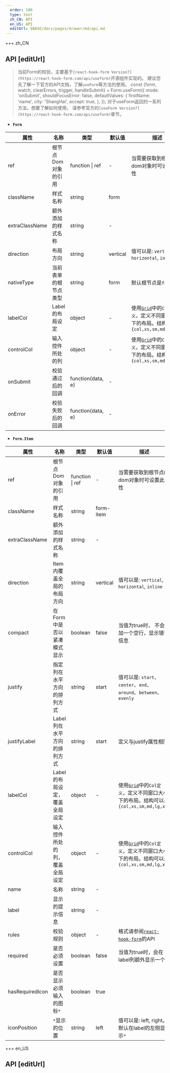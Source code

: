 ```yaml
---   
  order: 100
  type: text
  zh_CN: API
  en_US: API
  editUrl: $BASE/docs/pages/drawer/md/api.md
---      
```


+++  zh_CN
## API [editUrl]    


<Blockquote>
当前Form的校验，主要基于<Code>[react-hook-form Version7](https://react-hook-form.com/api/useform)</Code>开源组件实现的。
建议您先了解一下官方的API文档，了解<Code>useForm</Code>等方法的使用。

<Hcode>
  const {form, watch, clearErrors, trigger, handleSubmit} = Form.useForm({
    mode: 'onSubmit',
    shouldFocusError: false,
    defaultValues: {
      firstName: 'name',
      city: 'ShangHai',
      accept: true,
    },
  });
</Hcode>  
对于useForm返回的一系列方法，想要了解如何使用，
请参考官方的<Code>[useForm Version7](https://react-hook-form.com/api/useform)</Code>章节。
</Blockquote>


- <Code><strong>Form</strong></Code>    

| 属性 | 名称 | 类型 | 默认值 | 描述 |
| --- | --- | --- | --- | --- |
| ref | 根节点Dom对象的引用 | function \| ref | - | 当需要获取到根节点的dom对象时可设置此属性 |
| className | 样式名称 | string | form |  |
| extraClassName | 额外添加的样式名称 | string | - |  |
| direction | 布局方向 | string | vertical | 值可以是: <Code>vertical</Code>, <Code>horizontal</Code>, <Code>inline</Code> |
| nativeType | 当前表单的根节点类型 | string | form | 默认根节点是<Code>form</code> |
| labelCol | Label的布局设定 | object | - | 使用<Code>[Grid](http://super666.cn:3000/#/docs/grid)</Code>中的<Code>Col定义</Code>，定义不同窗口大小下的布局。结构可以是<Code>{col,xs,sm,md,lg,xg}</Code> |
| controlCol | 输入控件所处的列 | object | - | 使用<Code>[Grid](http://super666.cn:3000/#/docs/grid)</Code>中的<Code>Col定义</Code>，定义不同窗口大小下的布局。结构可以是<Code>{col,xs,sm,md,lg,xg}</Code> |
| onSubmit | 校验通过后的回调 | function(data, e) | - | |
| onError | 校验失败后的回调 | function(data, e) | - |  |

* <Code><strong>Form.Item</strong></Code>

| 属性 | 名称 | 类型 | 默认值 | 描述 |
| --- | --- | --- | --- | --- |
| ref | 根节点Dom对象的引用 | function \| ref | - | 当需要获取到根节点的dom对象时可设置此属性 |
| className | 样式名称 | string | form-item |  |
| extraClassName | 额外添加的样式名称 | string | - |  |
| direction | Item内覆盖全局的布局方向 | string | vertical | 值可以是: <Code>vertical</Code>, <Code>horizontal</Code>, <Code>inline</Code> |
| compact | 在Form中是否以紧凑模式显示 | boolean | false | 当值为true时， 不会添加一个空行，显示错误信息 |
| justify | 指定列在水平方向的排列方式 | string | start | 值可以是: <Code>start</Code>、<Code>center</Code>、<Code>end</Code>、<Code>around</Code>、<Code>between</Code>、<Code>evenly</Code> |
| justifyLabel | Label列在水平方向的排列方式  | string | start | 定义与justify属性相同 |
| labelCol | Label的布局设定，覆盖全局设定 | object | - | 使用<Code>[Grid](http://super666.cn:3000/#/docs/grid)</Code>中的<Code>Col定义</Code>，定义不同窗口大小下的布局。结构可以是<Code>{col,xs,sm,md,lg,xg}</Code> |
| controlCol | 输入控件所处的列，覆盖全局设定 | object | - | 使用<Code>[Grid](http://super666.cn:3000/#/docs/grid)</Code>中的<Code>Col定义</Code>，定义不同窗口大小下的布局。结构可以是<Code>{col,xs,sm,md,lg,xg}</Code> |
| name | 名称 | string | - |  |
| label | 显示的提示信息 | string | - |  |
| rules | 校验规则 | object | - | 格式请参阅<Code>[react-hook-form](https://react-hook-form.com/zh/api/#register)</Code>的API |
| required | 是否必须设置 | boolean | false | 当值为true时，会在label列额外显示一个<Code>*</Code> |
| hasRequiredIcon | 是否显示必须输入的图标<Code>*</Code> | boolean | true |  |
| iconPosition | <Code>*</Code>显示的位置 | string | left | 值可以是: left, right。默认在label的左侧显示<Code>*</Code> |

+++ en_US
## API [editUrl]     

